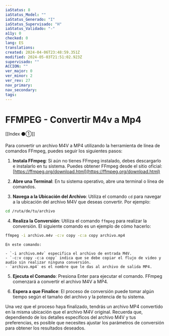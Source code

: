 ```yaml
---
iaStatus: 8
iaStatus_Model: ""
iaStatus_Generado: "I"
iaStatus_Supervisado: "H"
iaStatus_Validado: "-"
a11y: 0
checked: 0
lang: ES
translations: 
created: 2024-04-06T23:48:59.351Z
modified: 2024-05-03T21:51:02.923Z
supervisado: ""
ACCION: ""
ver_major: 0
ver_minor: 2
ver_rev: 27
nav_primary: 
nav_secondary: 
tags:
---
```

# FFMPEG - Convertir M4v a Mp4

[[Index ⚫①]]

Para convertir un archivo M4V a MP4 utilizando la herramienta de línea de comandos FFmpeg, puedes seguir los siguientes pasos:

1. **Instala FFmpeg**: Si aún no tienes FFmpeg instalado, debes descargarlo e instalarlo en tu sistema. Puedes obtener FFmpeg desde el sitio oficial: [https://ffmpeg.org/download.html](https://ffmpeg.org/download.html)
    
2. **Abre una Terminal**: En tu sistema operativo, abre una terminal o línea de comandos.
    
3. **Navega a la Ubicación del Archivo**: Utiliza el comando `cd` para navegar a la ubicación del archivo M4V que deseas convertir. Por ejemplo:
    
```sh
cd /ruta/de/tu/archivo
```
    
4. **Realiza la Conversión**: Utiliza el comando `ffmpeg` para realizar la conversión. El siguiente comando es un ejemplo de cómo hacerlo:
    
```sh
ffmpeg -i archivo.m4v -c:v copy -c:a copy archivo.mp4
```
    
    En este comando:
    
    - `-i archivo.m4v` especifica el archivo de entrada M4V.
    - `-c:v copy -c:a copy` indica que se debe copiar el flujo de video y audio sin realizar ninguna conversión.
    - `archivo.mp4` es el nombre que le das al archivo de salida MP4.
5. **Ejecuta el Comando**: Presiona Enter para ejecutar el comando. FFmpeg comenzará a convertir el archivo M4V a MP4.
    
6. **Espera a que Finalice**: El proceso de conversión puede tomar algún tiempo según el tamaño del archivo y la potencia de tu sistema.
    

Una vez que el proceso haya finalizado, tendrás un archivo MP4 convertido en la misma ubicación que el archivo M4V original. Recuerda que, dependiendo de los detalles específicos del archivo M4V y tus preferencias, es posible que necesites ajustar los parámetros de conversión para obtener los resultados deseados.